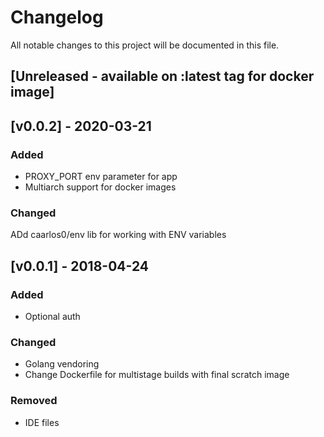 # Changelog
All notable changes to this project will be documented in this file.

## [Unreleased - available on :latest tag for docker image]


## [v0.0.2] - 2020-03-21
### Added
- PROXY_PORT env parameter for app
- Multiarch support for docker images

### Changed
ADd caarlos0/env lib for working with ENV variables

## [v0.0.1] - 2018-04-24
### Added
- Optional auth

### Changed
- Golang vendoring
- Change Dockerfile for multistage builds with final scratch image

### Removed
- IDE files
